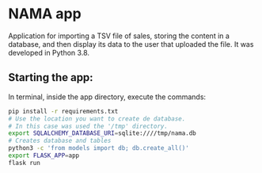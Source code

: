# NAMA app
Application for importing a TSV file of sales, storing the content in a database, and then display its data to the user that uploaded the file.
It was developed in Python 3.8.

## Starting the app:
In terminal, inside the app directory, execute the commands:
```bash
pip install -r requirements.txt
# Use the location you want to create de database.
# In this case was used the '/tmp' directory.
export SQLALCHEMY_DATABASE_URI=sqlite:////tmp/nama.db
# Creates database and tables
python3 -c 'from models import db; db.create_all()'
export FLASK_APP=app
flask run
```

